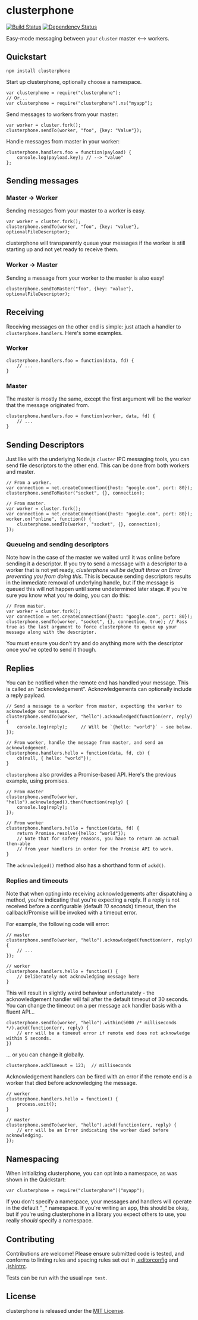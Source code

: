 # clusterphone

[![Build Status](https://travis-ci.org/samcday/clusterphone.svg?branch=master)](https://travis-ci.org/samcday/clusterphone) [![Dependency Status](https://david-dm.org/samcday/clusterphone.svg)](https://david-dm.org/samcday/clusterphone)

Easy-mode messaging between your `cluster` master <--> workers.

## Quickstart

`npm install clusterphone`

Start up clusterphone, optionally choose a namespace.

    var clusterphone = require("clusterphone");
    // Or...
    var clusterphone = require("clusterphone").ns("myapp");

Send messages to workers from your master:

    var worker = cluster.fork();
    clusterphone.sendTo(worker, "foo", {key: "Value"});

Handle messages from master in your worker:

    clusterphone.handlers.foo = function(payload) {
        console.log(payload.key); // --> "value"
    };


## Sending messages

### Master -> Worker

Sending messages from your master to a worker is easy.

    var worker = cluster.fork();
    clusterphone.sendTo(worker, "foo", {key: "value"}, optionalFileDescriptor);

clusterphone will transparently queue your messages if the worker is still starting up and not yet ready to receive them.

### Worker -> Master

Sending a message from your worker to the master is also easy!

    clusterphone.sendToMaster("foo", {key: "value"}, optionalFileDescriptor);


## Receiving

Receiving messages on the other end is simple: just attach a handler to `clusterphone.handlers`. Here's some examples.

### Worker

    clusterphone.handlers.foo = function(data, fd) {
        // ...
    }

### Master

The master is mostly the same, except the first argument will be the worker that the message originated from.

    clusterphone.handlers.foo = function(worker, data, fd) {
        // ...
    }


## Sending Descriptors

Just like with the underlying Node.js `cluster` IPC messaging tools, you can send file descriptors to the other end. This can be done from both workers and master.

    // From a worker.
    var connection = net.createConnection({host: "google.com", port: 80});
    clusterphone.sendToMaster("socket", {}, connection);

    // From master.
    var worker = cluster.fork();
    var connection = net.createConnection({host: "google.com", port: 80});
    worker.on("online", function() {
        clusterphone.sendTo(worker, "socket", {}, connection);
    });

### Queueing and sending descriptors

Note how in the case of the master we waited until it was online before sending it a descriptor. If you try to send a message with a descriptor to a worker that is not yet ready, _clusterphone will be default throw an Error preventing you from doing this_. This is because sending descriptors results in the immediate removal of underlying handle, but if the message is queued this will not happen until some undetermined later stage. If you're sure you know what you're doing, you can do this:

    // From master.
    var worker = cluster.fork();
    var connection = net.createConnection({host: "google.com", port: 80});
    clusterphone.sendTo(worker, "socket", {}, connection, true); // Pass true as the last argument to force clusterphone to queue up your message along with the descriptor.

You must ensure you don't try and do anything more with the descriptor once you've opted to send it though.


## Replies

You can be notified when the remote end has handled your message. This is called an "acknowledgement". Acknowledgements can optionally include a reply payload.

    // Send a message to a worker from master, expecting the worker to acknowledge our message.
    clusterphone.sendTo(worker, "hello").acknowledged(function(err, reply) {
        console.log(reply);     // Will be `{hello: "world"}` - see below.
    });

    // From worker, handle the message from master, and send an acknowledgement.
    clusterphone.handlers.hello = function(data, fd, cb) {
        cb(null, { hello: "world"});
    }

`clusterphone` also provides a Promise-based API. Here's the previous example, using promises.

    // From master
    clusterphone.sendTo(worker, "hello").acknowledged().then(function(reply) {
        console.log(reply);
    });

    // From worker
    clusterphone.handlers.hello = function(data, fd) {
        return Promise.resolve({hello: "world"});
        // Note that for safety reasons, you have to return an actual then-able
        // from your handlers in order for the Promise API to work.
    }

The `acknowledged()` method also has a shorthand form of `ackd()`.

### Replies and timeouts

Note that when opting into receiving acknowledgements after dispatching a method, you're indicating that you're expecting a reply. If a reply is not received before a configurable (default *10 seconds*) timeout, then the callback/Promise will be invoked with a timeout error.

For example, the following code will error:

    // master
    clusterphone.sendTo(worker, "hello").acknowledged(function(err, reply) {
        // ...
    });

    // worker
    clusterphone.handlers.hello = function() {
        // Deliberately not acknowledging message here
    }

This will result in slightly weird behaviour unfortunately - the acknowledgement handler will fail after the default timeout of 30 seconds. You can change the timeout on a per message ack handler basis with a fluent API...

    clusterphone.sendTo(worker, "hello").within(5000 /* milliseconds */).ackd(function(err, reply) {
        // err will be a timeout error if remote end does not acknowledge within 5 seconds.
    })

... or you can change it globally.

    clusterphone.ackTimeout = 123;  // milliseconds

Acknowledgement handlers can be fired with an error if the remote end is a worker that died before acknowledging the message.

    // worker
    clusterphone.handlers.hello = function() {
        process.exit();
    }

    // master
    clusterphone.sendTo(worker, "hello").ackd(function(err, reply) {
        // err will be an Error indicating the worker died before acknowledging.
    });


## Namespacing

When initializing clusterphone, you can opt into a namespace, as was shown in the Quickstart:

    var clusterphone = require("clusterphone")("myapp");

If you don't specify a namespace, your messages and handlers will operate in the default "`_`" namespace. If you're writing an app, this should be okay, but if you're using clusterphone in a library you expect others to use, you really *should* specify a namespace.


## Contributing

Contributions are welcome! Please ensure submitted code is tested, and conforms to linting rules and spacing rules set out in [.editorconfig](.editorconfig) and [.jshintrc](.jshintrc).

Tests can be run with the usual `npm test`.


## License 

clusterphone is released under the [MIT License](LICENSE).
